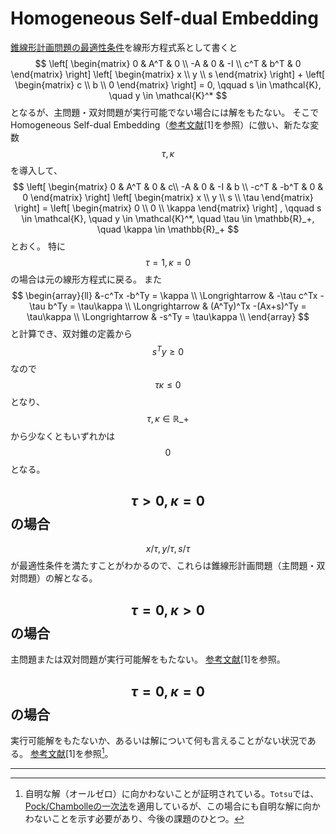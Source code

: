 # Homogeneous Self-dual Embedding

[錐線形計画問題の最適性条件](./conic_lp.md#最適性条件)を線形方程式系として書くと
$$
    \left[ \begin{matrix}
    0 & A^T & 0 \\
    -A & 0 & -I \\
    c^T & b^T & 0
    \end{matrix} \right]
    \left[ \begin{matrix}
    x \\ y \\ s
    \end{matrix} \right]
    +
    \left[ \begin{matrix}
    c \\ b \\ 0
    \end{matrix} \right]
    = 0, \qquad
    s \in \mathcal{K}, \quad
    y \in \mathcal{K}^*
$$
となるが、主問題・双対問題が実行可能でない場合には解をもたない。
そこで Homogeneous Self-dual Embedding（[参考文献](./reference.md)[1]を参照）に倣い、新たな変数 $$\tau,\kappa$$ を導入して、
$$
    \left[ \begin{matrix}
    0 & A^T & 0 & c\\
    -A & 0 & -I & b \\
    -c^T & -b^T & 0 & 0
    \end{matrix} \right]
    \left[ \begin{matrix}
    x \\ y \\ s \\ \tau
    \end{matrix} \right]
    =
    \left[ \begin{matrix}
    0 \\ 0 \\ \kappa
    \end{matrix} \right]
    , \qquad
    s \in \mathcal{K}, \quad
    y \in \mathcal{K}^*, \quad
    \tau \in \mathbb{R}_+, \quad
    \kappa \in \mathbb{R}_+
$$
とおく。
特に $$\tau=1,\kappa=0$$ の場合は元の線形方程式に戻る。
また
$$
    \begin{array}{ll}
    &-c^Tx -b^Ty = \kappa \\
    \Longrightarrow & -\tau c^Tx -\tau b^Ty = \tau\kappa \\
    \Longrightarrow & (A^Ty)^Tx -(Ax+s)^Ty = \tau\kappa \\
    \Longrightarrow & -s^Ty = \tau\kappa \\
    \end{array}
$$
と計算でき、双対錐の定義から $$s^Ty\ge0$$ なので $$\tau\kappa\le0$$ となり、
$$\tau,\kappa \in \mathbb{R}\_+$$ から少なくともいずれかは $$0$$ となる。

## $$\tau>0,\kappa=0$$ の場合
$$x/\tau,y/\tau,s/\tau$$ が最適性条件を満たすことがわかるので、これらは錐線形計画問題（主問題・双対問題）の解となる。

## $$\tau=0,\kappa>0$$ の場合

主問題または双対問題が実行可能解をもたない。
[参考文献](./reference.md)[1]を参照。

## $$\tau=0,\kappa=0$$ の場合

実行可能解をもたないか、あるいは解について何も言えることがない状況である。
[参考文献](./reference.md)[1]を参照[^1]。

---

[^1]: 自明な解（オールゼロ）に向かわないことが証明されている。`Totsu`では、[Pock/Chambolleの一次法](./pock_chambolle.md)を適用しているが、この場合にも自明な解に向かわないことを示す必要があり、今後の課題のひとつ。
